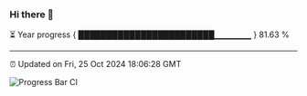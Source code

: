 ### Hi there 👋

⏳ Year progress { ████████████████████████▁▁▁▁▁▁ } 81.63 %

---

⏰ Updated on Fri, 25 Oct 2024 18:06:28 GMT

![Progress Bar CI](https://github.com/liununu/liununu/workflows/Progress%20Bar%20CI/badge.svg)
